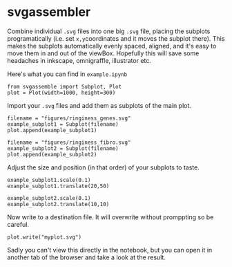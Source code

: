 # svgassembler

Combine individual ```.svg``` files into one big ```.svg``` file, placing the subplots programatically (i.e. set ```x,y```coordinates and it moves the subplot there).
This makes the subplots automatically evenly spaced, aligned, and it's easy to move them in and out of the viewBox. Hopefully this will save some headaches in inkscape, omnigraffle, illustrator etc.

Here's what you can find in ```example.ipynb```


```
from svgassemble import Subplot, Plot
plot = Plot(width=1000, height=300)
```

Import your ```.svg``` files and add them as subplots of the main plot.  

```
filename = "figures/ringiness_genes.svg"
example_subplot1 = Subplot(filename)
plot.append(example_subplot1)

filename = "figures/ringiness_fibro.svg"
example_subplot2 = Subplot(filename)
plot.append(example_subplot2)
```

Adjust the size and position (in that order) of your subplots to taste.

```
example_subplot1.scale(0.1)
example_subplot1.translate(20,50)

example_subplot2.scale(0.1)
example_subplot2.translate(10,10)
```
Now write to a destination file. It will overwrite without promppting so be careful.
```
plot.write("myplot.svg")
```
Sadly you can't view this directly in the notebook, but you can open it in another tab of the browser and take a look at the result.
